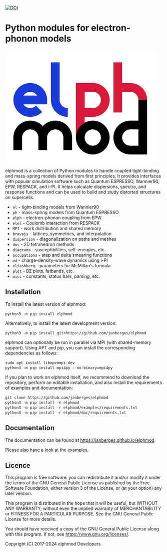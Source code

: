 [![DOI](https://zenodo.org/badge/DOI/10.5281/zenodo.5919991.svg)](https://doi.org/10.5281/zenodo.5919991)

# Python modules for electron-phonon models

![elphmod logo](https://raw.githubusercontent.com/janberges/elphmod/master/logo/elphmod.svg)

elphmod is a collection of Python modules to handle coupled tight-binding and
mass-spring models derived from first principles. It provides interfaces with
popular simulation software such as Quantum ESPRESSO, Wannier90, EPW, RESPACK,
and i-PI. It helps calculate dispersions, spectra, and response functions and
can be used to build and study distorted structures on supercells.

* `el` - tight-binding models from Wannier90
* `ph` - mass-spring models from Quantum ESPRESSO
* `elph` - electron-phonon coupling from EPW
* `elel` - Coulomb interaction from RESPACK
* `MPI` - work distribution and shared memory
* `bravais` - lattices, symmetries, and interpolation
* `dispersion` - diagonalization on paths and meshes
* `dos` - 2D tetrahedron methods
* `diagrams` - susceptibilities, self-energies, etc.
* `occupations` - step and delta smearing functions
* `md` - charge-density-wave dynamics using i-PI
* `eliashberg` - parameters for McMillan's formula
* `plot` - BZ plots, fatbands, etc.
* `misc` - constants, status bars, parsing, etc.

## Installation

To install the latest version of elphmod:

    python3 -m pip install elphmod

Alternatively, to install the latest development version:

    python3 -m pip install git+https://github.com/janberges/elphmod

elphmod can optionally be run in parallel via MPI (with shared-memory support).
Using APT and pip, you can install the corresponding dependencies as follows:

    sudo apt install libopenmpi-dev
    python3 -m pip install mpi4py --no-binary=mpi4py

If you plan to work on elphmod itself, we recommend to download the repository,
perform an editable installation, and also install the requirements of examples
and documentation:

    git clone https://github.com/janberges/elphmod
    python3 -m pip install -e elphmod
    python3 -m pip install -r elphmod/examples/requirements.txt
    python3 -m pip install -r elphmod/doc/requirements.txt

## Documentation

The documentation can be found at <https://janberges.github.io/elphmod>.

Please also have a look at the [examples](examples).

## Licence

This program is free software: you can redistribute it and/or modify it under
the terms of the GNU General Public License as published by the Free Software
Foundation, either version 3 of the License, or (at your option) any later
version.

This program is distributed in the hope that it will be useful, but WITHOUT ANY
WARRANTY; without even the implied warranty of MERCHANTABILITY or FITNESS FOR A
PARTICULAR PURPOSE. See the GNU General Public License for more details.

You should have received a copy of the GNU General Public License along with
this program. If not, see <https://www.gnu.org/licenses/>.

Copyright (C) 2017-2024 elphmod Developers
